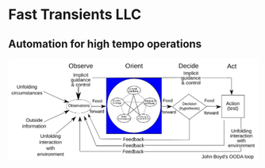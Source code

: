 # Fast Transients LLC
## Automation for high tempo operations
![John Boyd OODA Loop: Observe -> Orient -> Decide -> Act](/images/OODA.Boyd.svg)
